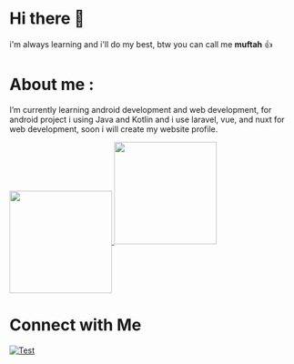 # Hi there 👋
i'm always learning and i'll do my best, btw you can call me <b>muftah</b> 👍

# About me : 
I’m currently learning android development and web development, for android project i using Java and Kotlin and i use laravel, vue, and nuxt for web development, soon i will create my website profile.

<a href="https://github.com/anuraghazra/github-readme-stats" >
  <img height=180 align="center" src="https://github-readme-stats.vercel.app/api?username=muftahh&theme=tokyonight&show_icons=true"/>
</a>
<!-- <a href="https://github.com/anuraghazra/convoychat">
  <img height=180 align="center" src="https://github-readme-stats.vercel.app/api/top-langs?username=muftahh&theme=tokyonight&show_icons=true&layout=compact&langs_count=8&card_width=320" />
</a> -->

<a href="https://github.com/muftahh">
  <img height="180em" src="https://github-readme-stats-eight-theta.vercel.app/api?username=muftahh&show_icons=true&theme=dark&include_all_commits=true&count_private=true"/>
</a>



# Connect with Me
[![Test](https://img.icons8.com/fluency/48/null/instagram-new.png)](https://www.instagram.com/muftahh_/)

